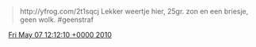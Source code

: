 > http://yfrog\.com/2t1sqcj Lekker weertje hier, 25gr\. zon en een briesje, geen wolk\. \#geenstraf

<img src="../../media/tweet.ico" width="12" /> [Fri May 07 12:12:10 +0000 2010](https://twitter.com/DromerDenker/status/13545047604)